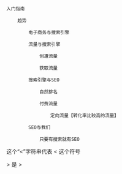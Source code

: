 ```
入门指南

    趋势

        电子商务与搜索引擎

        流量与搜索引擎

            创遭流量

            获取流量

        搜索引擎与SEO

            自然排名

            付费流量

                定向流量【转化率比较高的流量】

        SEO与我们

            只要有搜索就有SEO
```

这个“&lt;”字符串代表 &lt; 这个符号

&gt; 是 &gt;

